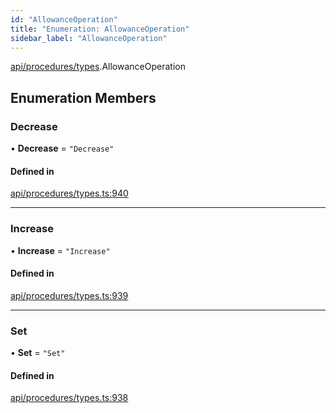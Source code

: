 ```yaml
---
id: "AllowanceOperation"
title: "Enumeration: AllowanceOperation"
sidebar_label: "AllowanceOperation"
---
```


[api/procedures/types](../../../../../modules/API/Procedures/Types/Types.md).AllowanceOperation

## Enumeration Members

### Decrease

• **Decrease** = ``"Decrease"``

#### Defined in

[api/procedures/types.ts:940](https://github.com/PolymeshAssociation/polymesh-sdk/blob/de58d40fd/src/api/procedures/types.ts#L940)

___

### Increase

• **Increase** = ``"Increase"``

#### Defined in

[api/procedures/types.ts:939](https://github.com/PolymeshAssociation/polymesh-sdk/blob/de58d40fd/src/api/procedures/types.ts#L939)

___

### Set

• **Set** = ``"Set"``

#### Defined in

[api/procedures/types.ts:938](https://github.com/PolymeshAssociation/polymesh-sdk/blob/de58d40fd/src/api/procedures/types.ts#L938)

